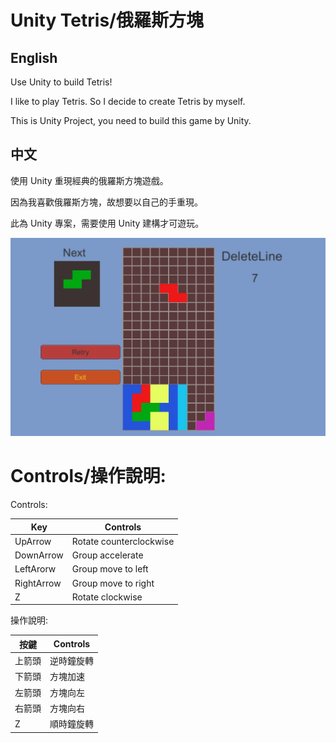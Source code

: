 # Unity Tetris/俄羅斯方塊

## English

Use Unity to build Tetris!

I like to play Tetris. So I decide to create Tetris by myself.

This is Unity Project, you need to build this game by Unity.

## 中文

使用 Unity 重現經典的俄羅斯方塊遊戲。

因為我喜歡俄羅斯方塊，故想要以自己的手重現。

此為 Unity 專案，需要使用 Unity 建構才可遊玩。

<img src='https://raw.githubusercontent.com/tsen1220/UnityTetris/master/IMG/Introduction.jpg' alt="">

# Controls/操作說明:

Controls:

| Key        | Controls                |
| ---------- | ----------------------- |
| UpArrow    | Rotate counterclockwise |
| DownArrow  | Group accelerate        |
| LeftArorw  | Group move to left      |
| RightArrow | Group move to right     |
| Z          | Rotate clockwise        |


操作說明:

| 按鍵   | Controls   |
| ------ | ---------- |
| 上箭頭 | 逆時鐘旋轉 |
| 下箭頭 | 方塊加速   |
| 左箭頭 | 方塊向左   |
| 右箭頭 | 方塊向右   |
| Z      | 順時鐘旋轉 |
